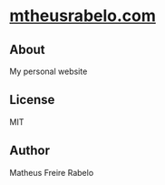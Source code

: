 # [mtheusrabelo.com](http://mtheusrabelo.com)

## About

My personal website

## License

MIT

## Author

Matheus Freire Rabelo
